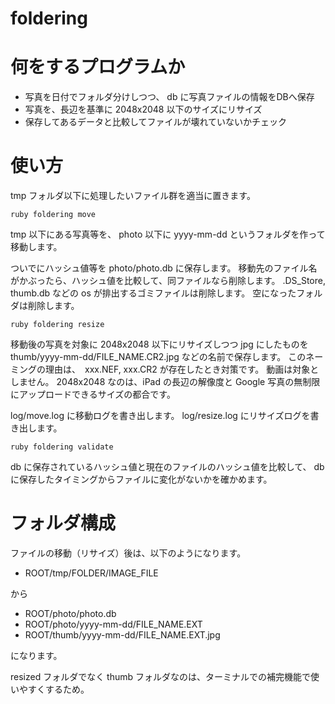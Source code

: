 foldering
=========

# 何をするプログラムか

* 写真を日付でフォルダ分けしつつ、 db に写真ファイルの情報をDBへ保存
* 写真を、長辺を基準に 2048x2048 以下のサイズにリサイズ
* 保存してあるデータと比較してファイルが壊れていないかチェック

# 使い方

tmp フォルダ以下に処理したいファイル群を適当に置きます。

```ruby foldering move```

tmp 以下にある写真等を、
photo 以下に yyyy-mm-dd というフォルダを作って移動します。

ついでにハッシュ値等を photo/photo.db に保存します。
移動先のファイル名がかぶったら、ハッシュ値を比較して、同ファイルなら削除します。
.DS_Store, thumb.db などの os が排出するゴミファイルは削除します。
空になったフォルダは削除します。

```ruby foldering resize```

移動後の写真を対象に 2048x2048 以下にリサイズしつつ jpg にしたものを thumb/yyyy-mm-dd/FILE_NAME.CR2.jpg などの名前で保存します。
このネーミングの理由は、　xxx.NEF, xxx.CR2 が存在したとき対策です。
動画は対象としません。
2048x2048 なのは、iPad の長辺の解像度と Google 写真の無制限にアップロードできるサイズの都合です。

log/move.log に移動ログを書き出します。
log/resize.log にリサイズログを書き出します。

```ruby foldering validate```

db に保存されているハッシュ値と現在のファイルのハッシュ値を比較して、 db に保存したタイミングからファイルに変化がないかを確かめます。

# フォルダ構成
ファイルの移動（リサイズ）後は、以下のようになります。

* ROOT/tmp/FOLDER/IMAGE_FILE

から

* ROOT/photo/photo.db
* ROOT/photo/yyyy-mm-dd/FILE_NAME.EXT
* ROOT/thumb/yyyy-mm-dd/FILE_NAME.EXT.jpg

になります。

resized フォルダでなく thumb フォルダなのは、ターミナルでの補完機能で使いやすくするため。

